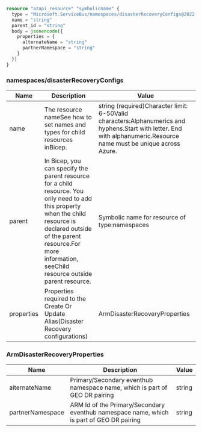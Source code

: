 ```terraform
resource "azapi_resource" "symbolicname" {
  type = "Microsoft.ServiceBus/namespaces/disasterRecoveryConfigs@2022-10-01-preview"
  name = "string"
  parent_id = "string"
  body = jsonencode({
    properties = {
      alternateName = "string"
      partnerNamespace = "string"
    }
  })
}

```

### namespaces/disasterRecoveryConfigs

| Name | Description | Value |
|-|-|-|
| name | The resource nameSee how to set names and types for child resources inBicep. | string (required)Character limit: 6-50Valid characters:Alphanumerics and hyphens.Start with letter. End with alphanumeric.Resource name must be unique across Azure. |
| parent | In Bicep, you can specify the parent resource for a child resource. You only need to add this property when the child resource is declared outside of the parent resource.For more information, seeChild resource outside parent resource. | Symbolic name for resource of type:namespaces |
| properties | Properties required to the Create Or Update Alias(Disaster Recovery configurations) | ArmDisasterRecoveryProperties |


### ArmDisasterRecoveryProperties

| Name | Description | Value |
|-|-|-|
| alternateName | Primary/Secondary eventhub namespace name, which is part of GEO DR pairing | string |
| partnerNamespace | ARM Id of the Primary/Secondary eventhub namespace name, which is part of GEO DR pairing | string |


